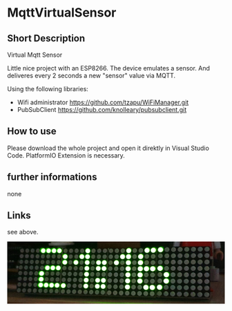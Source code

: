 # MqttVirtualSensor
## Short Description
Virtual Mqtt Sensor

Little nice project with an ESP8266. 
The device emulates a sensor. 
And deliveres every 2 seconds a new "sensor" value via MQTT.

Using the following libraries:
- Wifi administrator
https://github.com/tzapu/WiFiManager.git
- PubSubClient
https://github.com/knolleary/pubsubclient.git

## How to use
Please download the whole project and open it direktly in Visual Studio Code. 
PlatformIO Extension is necessary.

## further informations
none

## Links
see above.

![](https://github.com/AndreasHuth/MqttTicker/blob/master/20200721_213043.jpg)
